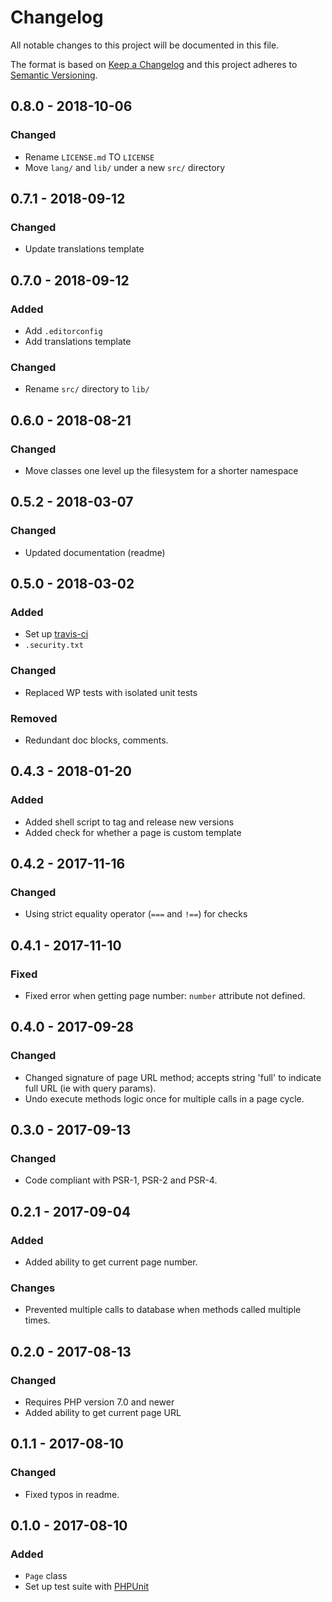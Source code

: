 # Changelog
All notable changes to this project will be documented in this file.

The format is based on [Keep a Changelog](http://keepachangelog.com/en/1.0.0/)
and this project adheres to [Semantic Versioning](http://semver.org/spec/v2.0.0.html).

## 0.8.0 - 2018-10-06

### Changed
- Rename `LICENSE.md` TO `LICENSE`
- Move `lang/` and `lib/` under a new `src/` directory

## 0.7.1 - 2018-09-12

### Changed
- Update translations template

## 0.7.0 - 2018-09-12

### Added
- Add `.editorconfig`
- Add translations template

### Changed
- Rename `src/` directory to `lib/`

## 0.6.0 - 2018-08-21

### Changed
- Move classes one level up the filesystem for a shorter namespace

## 0.5.2 - 2018-03-07

### Changed
- Updated documentation (readme)

## 0.5.0 - 2018-03-02

### Added
- Set up [travis-ci](https://travis-ci.org/GrottoPress/getter)
- `.security.txt`

### Changed
- Replaced WP tests with isolated unit tests

### Removed
- Redundant doc blocks, comments.

## 0.4.3 - 2018-01-20

### Added
- Added shell script to tag and release new versions
- Added check for whether a page is custom template

## 0.4.2 - 2017-11-16

### Changed
- Using strict equality operator (`===` and `!==`) for checks

## 0.4.1 - 2017-11-10

### Fixed
- Fixed error when getting page number: `number` attribute not defined.

## 0.4.0 - 2017-09-28

### Changed
- Changed signature of page URL method; accepts string 'full' to indicate full URL (ie with query params).
- Undo execute methods logic once for multiple calls in a page cycle.

## 0.3.0 - 2017-09-13

### Changed
- Code compliant with PSR-1, PSR-2 and PSR-4.

## 0.2.1 - 2017-09-04

### Added
- Added ability to get current page number.

### Changes
- Prevented multiple calls to database when methods called multiple times.

## 0.2.0 - 2017-08-13

### Changed
- Requires PHP version 7.0 and newer
- Added ability to get current page URL

## 0.1.1 - 2017-08-10

### Changed
- Fixed typos in readme.

## 0.1.0 - 2017-08-10

### Added
- `Page` class
- Set up test suite with [PHPUnit](https://phpunit.de)
